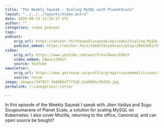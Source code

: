 ```yaml
---
title: "The Weekly Squeak - Scaling MySQL with PlanetScale"
layout: "../../../layouts/Video.astro"
date: 2020-09-23 12:34:17 UTC
author: ""
categories: video podcast
tags: 
podcast:
    orig_url: https://anchor.fm/theweeklysqueak/episodes/Scaling-MySQL-with-Planet-Scale-ek25f5
    podcast_embed: https://anchor.fm/s/2ab8734/podcast/play/20042661/https%3A%2F%2Fd3ctxlq1ktw2nl.cloudfront.net%2Fstaging%2F2020-8-23%2F9b4df5e6-dc11-498b-b492-5371435c6bbe.mp3
video:
    orig_url: https://www.youtube.com/watch?v=C0woLxtE8uY
    video_embed: C0woLxtE8uY
    source: YouTube
newsletter:
    orig_url: https://www.getrevue.co/profile/gregariousmammal/issues/the-weekly-squeak-scaling-mysql-with-planet-scale-278924
    source: revue
image: images/347957-1600864777128-2aa90b5c95656.jpg
permalink: /:categories/:title/

---
```

In this episode of the Weekly Squeak I speak with Jiten Vaidya and Sugu Sougoumarane of Planet Scale, a solution for scaling MySQL on Kubernetes. I also cover Mozilla, returning to the office, Canonical, and can open source be bought?